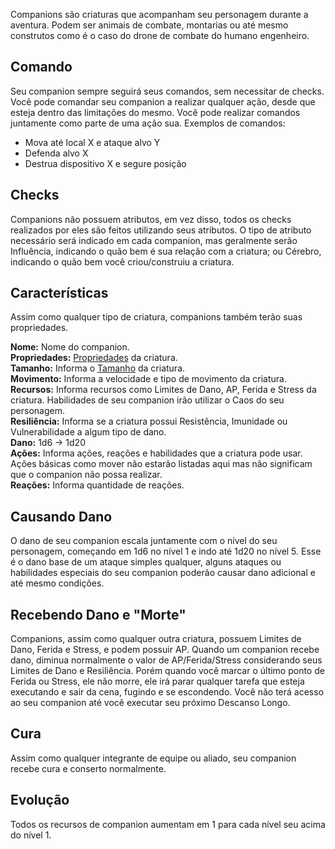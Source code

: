 Companions são criaturas que acompanham seu personagem durante a aventura. Podem ser animais de combate, montarias ou até mesmo construtos como é o caso do drone de combate do humano engenheiro.

## Comando
Seu companion sempre seguirá seus comandos, sem necessitar de checks. Você pode comandar seu companion a realizar qualquer ação, desde que esteja dentro das limitações do mesmo. Você pode realizar comandos juntamente como parte de uma ação sua. Exemplos de comandos:

- Mova até local X e ataque alvo Y
- Defenda alvo X
- Destrua dispositivo X e segure posição

## Checks
Companions não possuem atributos, em vez disso, todos os checks realizados por eles são feitos utilizando seus atributos. O tipo de atributo necessário será indicado em cada companion, mas geralmente serão Influência, indicando o quão bem é sua relação com a criatura; ou Cérebro, indicando o quão bem você criou/construiu a criatura.

## Características
Assim como qualquer tipo de criatura, companions também terão suas propriedades.

**Nome:** Nome do companion.  
**Propriedades:** [Propriedades](./properties.md#propriedades-de-espécies-e-criaturas) da criatura.  
**Tamanho:** Informa o [Tamanho](./distance.md#tamanho) da criatura.  
**Movimento:** Informa a velocidade e tipo de movimento da criatura.
**Recursos:** Informa recursos como Limites de Dano, AP, Ferida e Stress da criatura. Habilidades de seu companion irão utilizar o Caos do seu personagem.  
**Resiliência:** Informa se a criatura possui Resistência, Imunidade ou Vulnerabilidade a algum tipo de dano.  
**Dano:** 1d6 -> 1d20  
**Ações:** Informa ações, reações e habilidades que a criatura pode usar. Ações básicas como mover não estarão listadas aqui mas não significam que o companion não possa realizar.  
**Reações:** Informa quantidade de reações.  

## Causando Dano
O dano de seu companion escala juntamente com o nível do seu personagem, começando em 1d6 no nível 1 e indo até 1d20 no nível 5. Esse é o dano base de um ataque simples qualquer, alguns ataques ou habilidades especiais do seu companion poderão causar dano adicional e até mesmo condições.

## Recebendo Dano e "Morte"
Companions, assim como qualquer outra criatura, possuem Limites de Dano, Ferida e Stress, e podem possuir AP. Quando um companion recebe dano, diminua normalmente o valor de AP/Ferida/Stress considerando seus Limites de Dano e Resiliência. Porém quando você marcar o último ponto de Ferida ou Stress, ele não morre, ele irá parar qualquer tarefa que esteja executando e sair da cena, fugindo e se escondendo. Você não terá acesso ao seu companion até você executar seu próximo Descanso Longo.

## Cura
Assim como qualquer integrante de equipe ou aliado, seu companion recebe cura e conserto normalmente.

## Evolução
Todos os recursos de companion aumentam em 1 para cada nível seu acima do nível 1.

